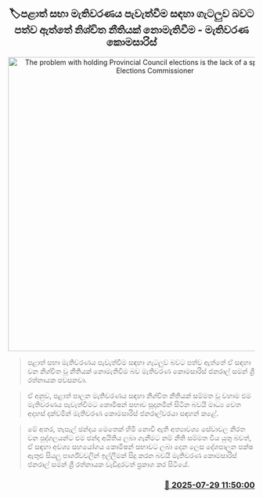 <p align='center'><b><h2 align='center' title='The problem with holding Provincial Council elections is the lack of a specific law - Elections Commissioner'>🏷පළාත් සභා මැතිවරණය පැවැත්වීම සඳහා ගැටලුව බවට පත්ව ඇත්තේ නිශ්චිත නීතියක් නොමැතිවීම - මැතිවරණ කොමසාරිස්</h2></b></p>
<p align='center'><img src='https://helakuru.sgp1.cdn.digitaloceanspaces.com/esana/images/lib/saman-sri-rathnayake-media.jpg' width='600' alt='The problem with holding Provincial Council elections is the lack of a specific law - Elections Commissioner'></p>

> පළාත් සභා මැතිවරණය පැවැත්වීම සඳහා ගැටලුව බවට පත්ව ඇත්තේ ඒ සඳහා වන නිශ්චිත වූ නීතියක් නොමැතිවීම බව මැතිවරණ කොමසාරිස් ජනරාල් සමන් ශ්‍රී රත්නායක පවසනවා.

> ඒ අනුව, පළාත් පාලන මැතිවරණය සඳහා නිශ්චිත නීතියක් සම්මත වූ වහාම එම මැතිවරණය පැවැත්වීමට කොමිෂන් සභාව සූදානමින් සිටින බවයි මාධ්‍ය වෙත අදහස් දක්වමින් මැතිවරණ කොමසාරිස් ජනරාල්වරයා සඳහන් කළේ.

> මේ අතර, තැපැල් ඡන්දය මෙතෙක් හිමි නොවී ඇති අත්‍යාවශ්‍ය සේවාවල නිරත වන පුද්ගලයන්ට එම ඡන්ද අයිතිය ලබා ගැනීමට නම් නීති සම්මත විය යුතු බවත්, ඒ සඳහා අවශ්‍ය සහයෝගය කොමිෂන් සභාවට ලබා දෙන ලෙස දේශපාලන පක්ෂ ඇතුළු සියලු පාර්ශ්වවලින් ඉල්ලීමක් සිදු කරන බවයි මැතිවරණ කොමසාරිස් ජනරාල් සමන් ශ්‍රී රත්නායක වැඩිදුරටත් ප්‍රකාශ කර සිටියේ.



<h3 align='right'><a href='https://www.helakuru.lk/esana/p/112247/'>📅 2025-07-29 11:50:00</a></h3>
